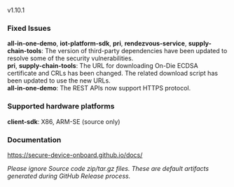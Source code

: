 v1.10.1

### Fixed Issues

**all-in-one-demo**, **iot-platform-sdk**, **pri**, **rendezvous-service**, **supply-chain-tools**: The version of third-party dependencies have been updated to resolve some of the security vulnerabilities.  
**pri**, **supply-chain-tools**: The URL for downloading On-Die ECDSA certificate and CRLs has been changed. The related download script has been updated to use the new URLs.  
**all-in-one-demo**: The REST APIs now support HTTPS protocol.  

### Supported hardware platforms

**client-sdk**: X86, ARM-SE (source only)  

### Documentation

https://secure-device-onboard.github.io/docs/  

*Please ignore Source code zip/tar.gz files. These are default artifacts generated during GitHub Release process.*  

